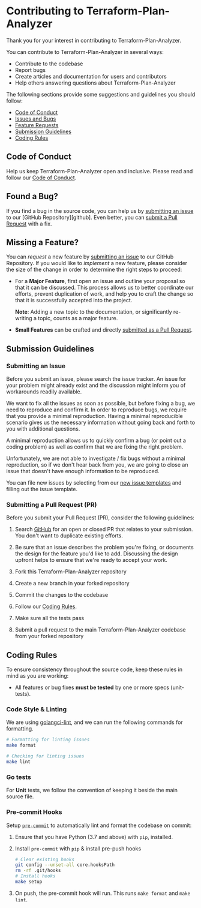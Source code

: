 # Contributing to Terraform-Plan-Analyzer

Thank you for your interest in contributing to Terraform-Plan-Analyzer.

You can contribute to Terraform-Plan-Analyzer in several ways:
- Contribute to the codebase
- Report bugs
- Create articles and documentation for users and contributors
- Help others answering questions about Terraform-Plan-Analyzer

The following sections provide some suggestions and guidelines you should follow:
- [Code of Conduct](#coc)
- [Issues and Bugs](#issue)
- [Feature Requests](#feature)
- [Submission Guidelines](#submit)
- [Coding Rules](#rules)

## <a name="coc"></a> Code of Conduct
Help us keep Terraform-Plan-Analyzer open and inclusive.
Please read and follow our [Code of Conduct](https://github.com/u21-public/terraform-plan-analyzer/blob/main/CODE_OF_CONDUCT.md).

## <a name="issue"></a> Found a Bug?

If you find a bug in the source code, you can help us by [submitting an issue](#submit-issue) to our [GitHub Repository][github].
Even better, you can [submit a Pull Request](#submit-pr) with a fix.

## <a name="feature"></a> Missing a Feature?
You can *request* a new feature by [submitting an issue](#submit-issue) to our GitHub Repository.
If you would like to *implement* a new feature, please consider the size of the change in order to determine the right steps to proceed:

* For a **Major Feature**, first open an issue and outline your proposal so that it can be discussed.
  This process allows us to better coordinate our efforts, prevent duplication of work, and help you to craft the change so that it is successfully accepted into the project.

  **Note**: Adding a new topic to the documentation, or significantly re-writing a topic, counts as a major feature.

* **Small Features** can be crafted and directly [submitted as a Pull Request](#submit-pr).

## <a name="submit"></a> Submission Guidelines

### <a name="submit-issue"></a> Submitting an Issue

Before you submit an issue, please search the issue tracker. An issue for your problem might already exist and the discussion might inform you of workarounds readily available.

We want to fix all the issues as soon as possible, but before fixing a bug, we need to reproduce and confirm it.
In order to reproduce bugs, we require that you provide a minimal reproduction.
Having a minimal reproducible scenario gives us the necessary information without going back and forth to you with additional questions.

A minimal reproduction allows us to quickly confirm a bug (or point out a coding problem) as well as confirm that we are fixing the right problem.

Unfortunately, we are not able to investigate / fix bugs without a minimal reproduction, so if we don't hear back from you, we are going to close an issue that doesn't have enough information to be reproduced.

You can file new issues by selecting from our [new issue templates](https://github.com/u21-public/terraform-plan-analyzer/issues/new/choose) and filling out the issue template.

### <a name="submit-pr"></a> Submitting a Pull Request (PR)

Before you submit your Pull Request (PR), consider the following guidelines:

1. Search [GitHub](https://github.com/u21-public/terraform-plan-analyzer/pulls) for an open or closed PR that relates to your submission.
   You don't want to duplicate existing efforts.

2. Be sure that an issue describes the problem you're fixing, or documents the design for the feature you'd like to add.
   Discussing the design upfront helps to ensure that we're ready to accept your work.

3. Fork this Terraform-Plan-Analyzer repository
4. Create a new branch in your forked repository
5. Commit the changes to the codebase
6. Follow our [Coding Rules](#rules).
7. Make sure all the tests pass
8. Submit a pull request to the main Terraform-Plan-Analyzer codebase from your forked repository

## <a name="rules"></a> Coding Rules
To ensure consistency throughout the source code, keep these rules in mind as you are working:

* All features or bug fixes **must be tested** by one or more specs (unit-tests).

### Code Style & Linting

We are using [golangci-lint](https://github.com/golangci/golangci-lint), and we can run the following commands for formatting.

```sh
# Formatting for linting issues
make format

# Checking for linting issues
make lint
```

### Go tests

For **Unit** tests, we follow the convention of keeping it beside the main source file.

### Pre-commit Hooks

Setup [`pre-commit`](https://pre-commit.com/) to automatically lint and format the codebase on commit:

1. Ensure that you have Python (3.7 and above) with `pip`, installed.
2. Install `pre-commit` with `pip` &amp; install pre-push hooks

    ```sh
    # Clear existing hooks    
    git config --unset-all core.hooksPath
    rm -rf .git/hooks
    # Install hooks
    make setup
    ```

3. On push, the pre-commit hook will run. This runs `make format` and `make lint`.
